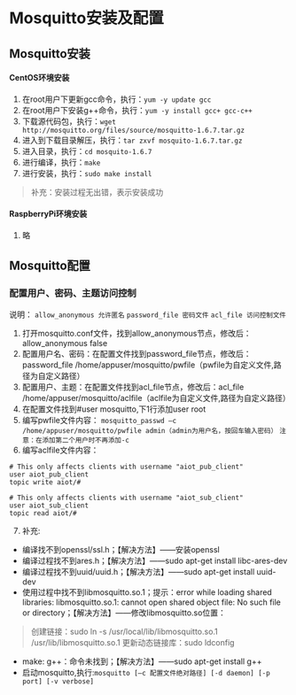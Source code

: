 # Mosquitto安装及配置

## Mosquitto安装

#### CentOS环境安装
1. 在root用户下更新gcc命令，执行：`yum -y update gcc`
2. 在root用户下安装g++命令，执行：`yum -y install gcc+ gcc-c++`
3. 下载源代码包，执行：`wget http://mosquitto.org/files/source/mosquitto-1.6.7.tar.gz`
4. 进入到下载目录解压，执行：`tar zxvf mosquito-1.6.7.tar.gz`
5. 进入目录，执行：`cd mosquito-1.6.7`
6. 进行编译，执行：`make`
7. 进行安装，执行：`sudo make install`
> 补充：安装过程无出错，表示安装成功


#### RaspberryPi环境安装
1. 略


## Mosquitto配置

### 配置用户、密码、主题访问控制
说明：
`allow_anonymous 允许匿名`
`password_file 密码文件`
`acl_file 访问控制文件`

1. 打开mosquitto.conf文件，找到allow_anonymous节点，修改后：allow_anonymous false
2. 配置用户名、密码：在配置文件找到password_file节点，修改后：password_file /home/appuser/mosquitto/pwfile（pwfile为自定义文件,路径为自定义路径）
3. 配置用户、主题：在配置文件找到acl_file节点，修改后：acl_file /home/appuser/mosquitto/aclfile（aclfile为自定义文件,路径为自定义路径）
4. 在配置文件找到#user mosquitto,下1行添加user root
5. 编写pwfile文件内容：
`mosquitto_passwd –c /home/appuser/mosquitto/pwfile admin（admin为用户名，按回车输入密码）`
`注意：在添加第二个用户时不再添加-c`
6. 编写aclfile文件内容：
```
# This only affects clients with username "aiot_pub_client"
user aiot_pub_client
topic write aiot/#

# This only affects clients with username "aiot_sub_client"
user aiot_sub_client
topic read aiot/#
```
7. 补充:
  * 编译找不到openssl/ssl.h；【解决方法】——安装openssl
  * 编译过程找不到ares.h；【解决方法】——sudo apt-get install libc-ares-dev
  * 编译过程找不到uuid/uuid.h；【解决方法】——sudo apt-get install uuid-dev
  * 使用过程中找不到libmosquitto.so.1；提示：error while loading shared libraries: libmosquitto.so.1: cannot open shared object file: No such file or directory；【解决方法】——修改libmosquitto.so位置：
  > 创建链接：sudo ln -s /usr/local/lib/libmosquitto.so.1 /usr/lib/libmosquitto.so.1
  > 更新动态链接库：sudo ldconfig
  * make: g++：命令未找到；【解决方法】——sudo apt-get install g++
  * 启动mosquitto,执行:`mosquitto [–c 配置文件绝对路径] [-d daemon] [-p port] [-v verbose]`
  








